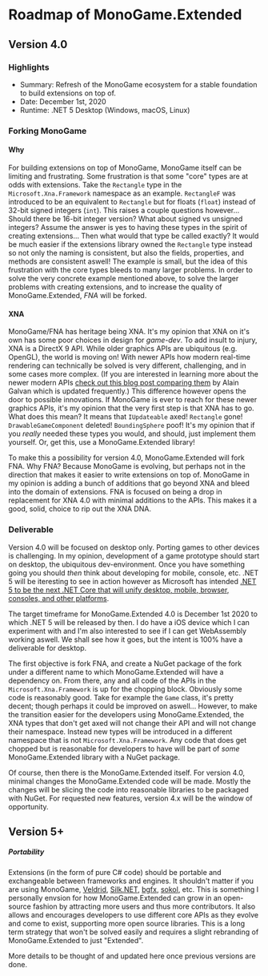 # Roadmap of MonoGame.Extended

## Version 4.0

### Highlights

* Summary: Refresh of the MonoGame ecosystem for a stable foundation to build extensions on top of.
* Date: December 1st, 2020
* Runtime: .NET 5 Desktop (Windows, macOS, Linux)

### Forking MonoGame

#### Why

For building extensions on top of MonoGame, MonoGame itself can be limiting and frustrating. Some frustration is that some "core" types are at odds with extensions. Take the `Rectangle` type in the `Microsoft.Xna.Framework` namespace as an example. `RectangleF` was introduced to be an equivalent to `Rectangle` but for floats (`float`) instead of 32-bit signed integers (`int`). This raises a couple questions however... Should there be 16-bit integer version? What about signed vs unsigned integers? Assume the answer is yes to having these types in the spirit of creating extensions... Then what would that type be called exactly? It would be much easier if the extensions library owned the `Rectangle` type instead so not only the naming is consistent, but also the fields, properties, and methods are consistent aswell! The example is small, but the idea of this frustration with the core types bleeds to many larger problems. In order to solve the very concrete example mentioned above, to solve the larger problems with creating extensions, and to increase the quality of MonoGame.Extended, *FNA* will be forked.

#### XNA

MonoGame/FNA has heritage being XNA. It's my opinion that XNA on it's own has some poor choices in design for *game-dev*. To add insult to injury, XNA is a DirectX 9 API. While older graphics APIs are ubiquitous (e.g. OpenGL), the world is moving on! With newer APIs how modern real-time rendering can technically be solved is very different, challenging, and in some cases more complex. (If you are interested in learning more about the newer modern APIs [check out this blog post comparing them](https://alain.xyz/blog/comparison-of-modern-graphics-apis) by Alain Galvan which is updated frequently.) This difference however opens the door to possible innovations. If MonoGame is ever to reach for these newer graphics APIs, it's my opinion that the very first step is that XNA has to go. What does this mean? It means that `IUpdateable` axed! `Rectangle` gone! `DrawableGameComponent` deleted! `BoundingSphere` poof! It's my opinion that if you *really* needed these types you would, and should, just implement them yourself. Or, get this, use a MonoGame.Extended library!

To make this a possibility for version 4.0, MonoGame.Extended will fork FNA. Why FNA? Because MonoGame is evolving, but perhaps not in the direction that makes it easier to write extensions on top of. MonoGame in my opinion is adding a bunch of additions that go beyond XNA and bleed into the domain of extensions. FNA is focused on being a drop in replacement for XNA 4.0 with minimal additions to the APIs. This makes it a good, solid, choice to rip out the XNA DNA.

### Deliverable


Version 4.0 will be focused on desktop only. Porting games to other devices is challenging. In my opinion, development of a game prototype should start on desktop, the ubiquitous dev-environment. Once you have something going you should *then* think about developing for mobile, console, etc. .NET 5 will be iteresting to see in action however as Microsoft has intended [.NET 5 to be the next .NET Core that will unify desktop, mobile, browser, consoles, and other platforms](https://devblogs.microsoft.com/dotnet/introducing-net-5/).

The target timeframe for MonoGame.Extended 4.0 is December 1st 2020 to which .NET 5 will be released by then. I do have a iOS device which I can experiment with and I'm also interested to see if I can get WebAssembly working aswell. We shall see how it goes, but the intent is 100% have a deliverable for desktop. 

The first objective is fork FNA, and create a NuGet package of the fork under a different name to which MonoGame.Extended will have a dependency on. From there, any and all code of the APIs in the `Microsoft.Xna.Framework` is up for the chopping block. Obviously some code is reasonably good. Take for example the `Game` class, it's pretty decent; though perhaps it could be improved on aswell... However, to make the transition easier for the developers using MonoGame.Extended, the XNA types that don't get axed will not change their API and will not change their namespace. Instead new types will be introduced in a different namespace that is not `Microsoft.Xna.Framework`. Any code that does get chopped but is reasonable for developers to have will be part of *some* MonoGame.Extended library with a NuGet package.

Of course, then there is the MonoGame.Extended itself. For version 4.0, minimal changes the MonoGame.Extended code will be made. Mostly the changes will be slicing the code into reasonable libraries to be packaged with NuGet. For requested new features, version 4.x will be the window of opportunity.

## Version 5+

##### Portability

Extensions (in the form of pure C# code) should be portable and exchangeable between frameworks and engines. It shouldn't matter if you are using MonoGame, [Veldrid](https://github.com/mellinoe/veldrid), [Silk.NET](https://github.com/Ultz/Silk.NET), [bgfx](https://github.com/bkaradzic/bgfx), [sokol](https://github.com/floooh/sokol), etc. This is something I personally envsion for how MonoGame.Extended can grow in an open-source fashion by attracting more users and thus more contributors. It also allows and encourages developers to use different core APIs as they evolve and come to exist, supporting more open source libraries. This is a long term strategy that won't be solved easily and requires a slight rebranding of MonoGame.Extended to just "Extended".

More details to be thought of and updated here once previous versions are done.

